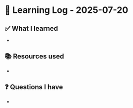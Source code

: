 # 🧠 Learning Log - 2025-07-20

## ✅ What I learned

- 

## 📚 Resources used

- 

## ❓ Questions I have

- 
